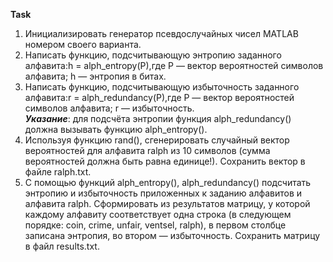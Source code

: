 **Task**

1. Инициализировать генератор псевдослучайных чисел MATLAB номером своего варианта.
2. Написать функцию, подсчитывающую энтропию заданного алфавита:h = alph_entropy(P),где P — вектор вероятностей символов алфавита; h — энтропия в битах.
3. Написать функцию, подсчитывающую избыточность заданного алфавита:r = alph_redundancy(P),где P — вектор вероятностей символов алфавита; r — избыточность.
\
***Указание***: для подсчёта энтропии функция alph_redundancy() должна вызывать функцию alph_entropy().
4. Используя функцию rand(), сгенерировать случайный вектор вероятностей для алфавита ralph из 10 символов (сумма вероятностей должна быть равна единице!). Сохранить вектор в файле ralph.txt.
5. С помощью функций alph_entropy(), alph_redundancy() подсчитать энтропию и избыточность приложенных к заданию алфавитов и алфавита ralph. Сформировать из результатов матрицу, у которой каждому алфавиту соответствует одна строка (в следующем порядке: coin, crime, unfair, ventsel, ralph), в первом столбце записана энтропия, во втором — избыточность. Сохранить матрицу в файл results.txt.

